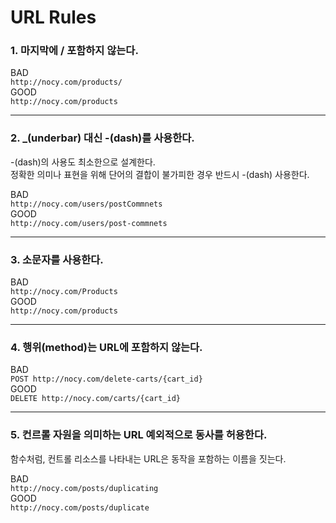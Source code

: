 # URL Rules

### **1. 마지막에 / 포함하지 않는다.**  
BAD  
`http://nocy.com/products/`  
GOOD  
`http://nocy.com/products`  

---
### **2. _(underbar) 대신 -(dash)를 사용한다.**  
-(dash)의 사용도 최소한으로 설계한다.  
정확한 의미나 표현을 위해 단어의 결합이 불가피한 경우 반드시 -(dash) 사용한다.  

BAD  
`http://nocy.com/users/postCommnets`  
GOOD  
`http://nocy.com/users/post-commnets`  

---
### **3. 소문자를 사용한다.**
BAD  
`http://nocy.com/Products`  
GOOD  
`http://nocy.com/products`  

---
### **4. 행위(method)는 URL에 포함하지 않는다.**   
BAD  
`POST http://nocy.com/delete-carts/{cart_id}`  
GOOD  
`DELETE http://nocy.com/carts/{cart_id}`  

---
### **5. 컨르롤 자원을 의미하는 URL 예외적으로 동사를 허용한다.**  
함수처럼, 컨트롤 리소스를 나타내는 URL은 동작을 포함하는 이름을 짓는다.  

BAD  
`http://nocy.com/posts/duplicating`  
GOOD  
`http://nocy.com/posts/duplicate`  
